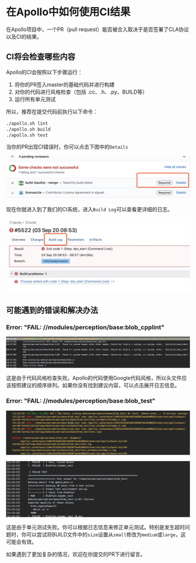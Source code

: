 # 在Apollo中如何使用CI结果
在Apollo项目中，一个PR（pull request）能否被合入取决于是否签署了CLA协议以及CI的结果。

## CI将会检查哪些内容
Apollo的CI会按照以下步骤运行：

1. 将你的PR签入master的基础代码并进行构建
2. 对你的代码进行风格检查（包括 .cc、.h、.py、BUILD等）
3. 运行所有单元测试

所以，推荐在提交代码前执行以下命令：

```
./apollo.sh lint
./apollo.sh build
./apollo.sh test
```

当你的PR出现CI错误时，你可以点击下图中的`Details`

![build_failed](images/build_failed.png)

现在你就进入到了我们的CI系统，进入`Build Log`可以查看更详细的日志。

![detail_log](images/build_log.png)

## 可能遇到的错误和解决办法

### Error: "FAIL: //modules/perception/base:blob_cpplint"

![lint](images/lint.png)

这是由于代码风格检查失败。Apollo的代码使用Google代码风格，所以头文件应该按照建议的顺序排列。如果你没有找到建议内容，可以点击展开日志信息。

### Error: "FAIL: //modules/perception/base:blob_test"

![test_failed](images/unit_test_failed.png)

![test_failed_log](images/unit_failed_log.png)

这是由于单元测试失败。你可以根据日志信息来修正单元测试。特别是发生超时问题时，你可以尝试将BUILD文件中的`size`设置从`small`修改为`medium`或`large`，这可能会有效。

如果遇到了更加复杂的情况，欢迎在你提交的PR下进行留言。
